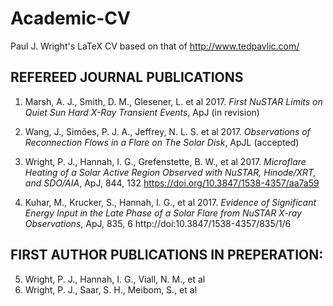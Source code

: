 # Academic-CV

Paul J. Wright's LaTeX CV based on that of http://www.tedpavlic.com/




## REFEREED JOURNAL PUBLICATIONS   

1. Marsh, A. J., Smith, D. M., Glesener, L. et al 2017. <i>First NuSTAR Limits on Quiet
Sun Hard X-Ray Transient Events</i>, ApJ (in revision)   

2. Wang, J., Simões, P. J. A., Jeffrey, N. L. S. et al 2017. <i>Observations of Reconnection
Flows in a Flare on The Solar Disk</i>, ApJL (accepted)   

3. Wright, P. J., Hannah, I. G., Grefenstette, B. W., et al 2017. <i>Microflare Heating of a
Solar Active Region Observed with NuSTAR, Hinode/XRT, and SDO/AIA</i>, ApJ, 844,
132 https://doi.org/10.3847/1538-4357/aa7a59

4. Kuhar, M., Krucker, S., Hannah, I. G., et al 2017. <i>Evidence of Significant Energy
Input in the Late Phase of a Solar Flare from NuSTAR X-ray Observations</i>, ApJ,
835, 6 http://doi:10.3847/1538-4357/835/1/6

## FIRST AUTHOR PUBLICATIONS IN PREPERATION:

5. Wright, P. J., Hannah, I. G., Viall, N. M., et al
6. Wright, P. J., Saar, S. H., Meibom, S., et al
